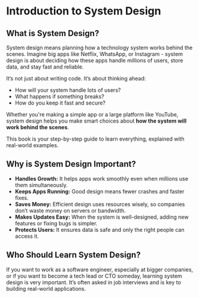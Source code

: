 # Introduction to System Design

## **What is System Design?**

System design means planning how a technology system works behind the scenes. Imagine big apps like Netflix, WhatsApp, or Instagram - system design is about deciding how these apps handle millions of users, store data, and stay fast and reliable.

It’s not just about writing code. It’s about thinking ahead:

* How will your system handle lots of users?
* What happens if something breaks?
* How do you keep it fast and secure?

Whether you're making a simple app or a large platform like YouTube, system design helps you make smart choices about **how the system will work behind the scenes**.

This book is your step-by-step guide to learn everything, explained with real-world examples.

## **Why is System Design Important?**

* **Handles Growth:** It helps apps work smoothly even when millions use them simultaneously.
* **Keeps Apps Running:** Good design means fewer crashes and faster fixes.
* **Saves Money:** Efficient design uses resources wisely, so companies don’t waste money on servers or bandwidth.
* **Makes Updates Easy:** When the system is well-designed, adding new features or fixing bugs is simpler.
* **Protects Users:** It ensures data is safe and only the right people can access it.

## Who Should Learn System Design? <a href="#who-should-learn-system-design" id="who-should-learn-system-design"></a>

If you want to work as a software engineer, especially at bigger companies, or if you want to become a tech lead or CTO someday, learning system design is very important. It’s often asked in job interviews and is key to building real-world applications.
